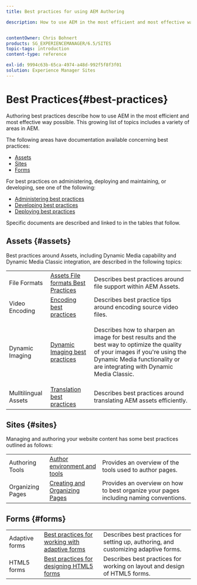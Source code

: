 ```yaml
---
title: Best practices for using AEM Authoring

description: How to use AEM in the most efficient and most effective way possible.


contentOwner: Chris Bohnert
products: SG_EXPERIENCEMANAGER/6.5/SITES
topic-tags: introduction
content-type: reference

exl-id: 9994c63b-65ca-4974-a48d-992f5f8f3f01
solution: Experience Manager Sites
---
```

# Best Practices{#best-practices}

Authoring best practices describe how to use AEM in the most efficient and most effective way possible. This growing list of topics includes a variety of areas in AEM.

The following areas have documentation available concerning best practices:

* [Assets](#assets)
* [Sites](#sites)
* [Forms](#forms)

For best practices on administering, deploying and maintaining, or developing, see one of the following:

* [Administering best practices](/help/sites-administering/administer-best-practices.md)
* [Developing best practices](/help/sites-developing/best-practices.md)
* [Deploying best practices](/help/sites-deploying/best-practices.md)

Specific documents are described and linked to in the tables that follow.

## Assets {#assets}

Best practices around Assets, including Dynamic Media capability and Dynamic Media Classic integration, are described in the following topics:

<table>
 <tbody>
  <tr>
   <td>File Formats</td>
   <td><a href="/help/assets/assets-file-format-best-practices.md">Assets File formats Best Practices</a></td>
   <td>Describes best practices around file support within AEM Assets.</td>
  </tr>
  <tr>
   <td>Video Encoding</td>
   <td><a href="/help/assets/video.md#best-practices-for-encoding-videos">Encoding best practices</a></td>
   <td>Describes best practice tips around encoding source video files.</td>
  </tr>
  <tr>
   <td>Dynamic Imaging</td>
   <td><a href="/help/assets/best-practices-for-optimizing-the-quality-of-your-images.md">Dynamic Imaging best practices</a></td>
   <td><p>Describes how to sharpen an image for best results and the best way to optimize the quality of your images if you're using the Dynamic Media functionality or are integrating with Dynamic Media Classic. </p> </td>
  </tr>
  <tr>
   <td>Mulltilingual Assets</td>
   <td><a href="/help/assets/best-practices-for-translating-assets-efficiently.md">Translation best practices</a></td>
   <td>Describes best practices around translating AEM assets efficiently.</td>
  </tr>
 </tbody>
</table>

## Sites {#sites}

Managing and authoring your website content has some best practices outlined as follows:

||||
|---|---|---|
| Authoring Tools | [Author environment and tools](/help/sites-authoring/author-environment-tools.md) |Provides an overview of the tools used to author pages. |
| Organizing Pages | [Creating and Organizing Pages](/help/sites-authoring/managing-pages.md) |Provides an overview on how to best organize your pages including naming conventions. |

## Forms {#forms}

||||
|---|---|---|
| Adaptive forms | [Best practices for working with adaptive forms](/help/forms/using/adaptive-forms-best-practices.md) |Describes best practices for setting up, authoring, and customizing adaptive forms. |
| HTML5 forms | [Best practices for designing HTML5 forms](/help/forms/using/best-practices-for-html5-forms.md) |Describes best practices for working on layout and design of HTML5 forms. |
